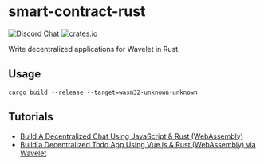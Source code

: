 # smart-contract-rust

[![Discord Chat](https://img.shields.io/discord/458332417909063682.svg)](https://discord.gg/dMYfDPM)
[![crates.io](https://img.shields.io/crates/v/smart-contract.svg)](https://crates.io/crates/smart-contract)

Write decentralized applications for Wavelet in Rust.

## Usage

`cargo build --release --target=wasm32-unknown-unknown`

## Tutorials

- [Build A Decentralized Chat Using JavaScript & Rust (WebAssembly)](https://medium.com/perlin-network/build-a-decentralized-chat-using-javascript-rust-webassembly-c775f8484b52)
- [Build a Decentralized Todo App Using Vue.js & Rust (WebAssembly) via Wavelet](https://medium.com/@jjmace01/build-a-decentralized-todo-app-using-vue-js-rust-webassembly-5381a1895beb)
